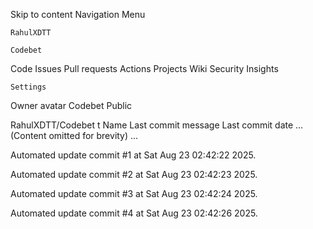 Skip to content
Navigation Menu

    RahulXDTT

    Codebet

Code
Issues
Pull requests
Actions
Projects
Wiki
Security
Insights

    Settings

Owner avatar
Codebet
Public

RahulXDTT/Codebet
t
Name	Last commit message
	Last commit date
... (Content omitted for brevity) ...


Automated update commit #1 at Sat Aug 23 02:42:22 2025.

Automated update commit #2 at Sat Aug 23 02:42:23 2025.

Automated update commit #3 at Sat Aug 23 02:42:24 2025.

Automated update commit #4 at Sat Aug 23 02:42:26 2025.
